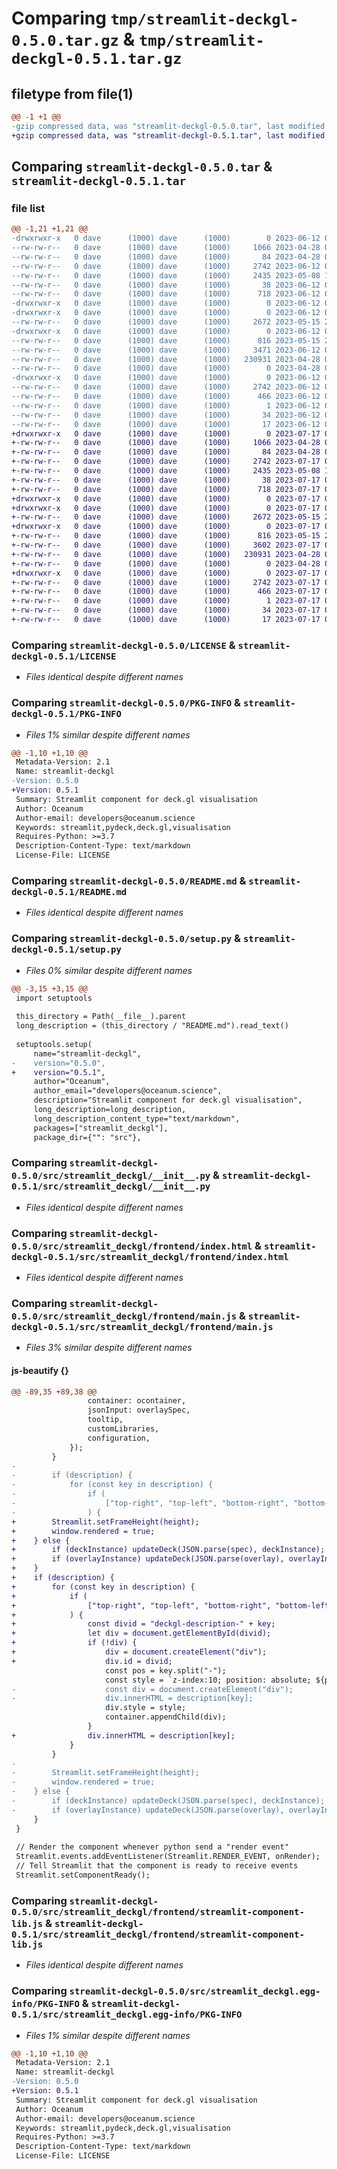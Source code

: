 # Comparing `tmp/streamlit-deckgl-0.5.0.tar.gz` & `tmp/streamlit-deckgl-0.5.1.tar.gz`

## filetype from file(1)

```diff
@@ -1 +1 @@
-gzip compressed data, was "streamlit-deckgl-0.5.0.tar", last modified: Mon Jun 12 07:27:44 2023, max compression
+gzip compressed data, was "streamlit-deckgl-0.5.1.tar", last modified: Mon Jul 17 05:09:36 2023, max compression
```

## Comparing `streamlit-deckgl-0.5.0.tar` & `streamlit-deckgl-0.5.1.tar`

### file list

```diff
@@ -1,21 +1,21 @@
-drwxrwxr-x   0 dave      (1000) dave      (1000)        0 2023-06-12 07:27:44.788686 streamlit-deckgl-0.5.0/
--rw-rw-r--   0 dave      (1000) dave      (1000)     1066 2023-04-28 00:01:01.000000 streamlit-deckgl-0.5.0/LICENSE
--rw-rw-r--   0 dave      (1000) dave      (1000)       84 2023-04-28 00:01:01.000000 streamlit-deckgl-0.5.0/MANIFEST.in
--rw-rw-r--   0 dave      (1000) dave      (1000)     2742 2023-06-12 07:27:44.788686 streamlit-deckgl-0.5.0/PKG-INFO
--rw-rw-r--   0 dave      (1000) dave      (1000)     2435 2023-05-08 19:47:36.000000 streamlit-deckgl-0.5.0/README.md
--rw-rw-r--   0 dave      (1000) dave      (1000)       38 2023-06-12 07:27:44.788686 streamlit-deckgl-0.5.0/setup.cfg
--rw-rw-r--   0 dave      (1000) dave      (1000)      718 2023-06-12 05:41:28.000000 streamlit-deckgl-0.5.0/setup.py
-drwxrwxr-x   0 dave      (1000) dave      (1000)        0 2023-06-12 07:27:44.764686 streamlit-deckgl-0.5.0/src/
-drwxrwxr-x   0 dave      (1000) dave      (1000)        0 2023-06-12 07:27:44.768686 streamlit-deckgl-0.5.0/src/streamlit_deckgl/
--rw-rw-r--   0 dave      (1000) dave      (1000)     2672 2023-05-15 20:40:20.000000 streamlit-deckgl-0.5.0/src/streamlit_deckgl/__init__.py
-drwxrwxr-x   0 dave      (1000) dave      (1000)        0 2023-06-12 07:27:44.788686 streamlit-deckgl-0.5.0/src/streamlit_deckgl/frontend/
--rw-rw-r--   0 dave      (1000) dave      (1000)      816 2023-05-15 23:58:43.000000 streamlit-deckgl-0.5.0/src/streamlit_deckgl/frontend/index.html
--rw-rw-r--   0 dave      (1000) dave      (1000)     3471 2023-06-12 05:41:15.000000 streamlit-deckgl-0.5.0/src/streamlit_deckgl/frontend/main.js
--rw-rw-r--   0 dave      (1000) dave      (1000)   230931 2023-04-28 00:01:01.000000 streamlit-deckgl-0.5.0/src/streamlit_deckgl/frontend/streamlit-component-lib.js
--rw-rw-r--   0 dave      (1000) dave      (1000)        0 2023-04-28 00:01:01.000000 streamlit-deckgl-0.5.0/src/streamlit_deckgl/frontend/style.css
-drwxrwxr-x   0 dave      (1000) dave      (1000)        0 2023-06-12 07:27:44.776686 streamlit-deckgl-0.5.0/src/streamlit_deckgl.egg-info/
--rw-rw-r--   0 dave      (1000) dave      (1000)     2742 2023-06-12 07:27:43.000000 streamlit-deckgl-0.5.0/src/streamlit_deckgl.egg-info/PKG-INFO
--rw-rw-r--   0 dave      (1000) dave      (1000)      466 2023-06-12 07:27:44.000000 streamlit-deckgl-0.5.0/src/streamlit_deckgl.egg-info/SOURCES.txt
--rw-rw-r--   0 dave      (1000) dave      (1000)        1 2023-06-12 07:27:43.000000 streamlit-deckgl-0.5.0/src/streamlit_deckgl.egg-info/dependency_links.txt
--rw-rw-r--   0 dave      (1000) dave      (1000)       34 2023-06-12 07:27:43.000000 streamlit-deckgl-0.5.0/src/streamlit_deckgl.egg-info/requires.txt
--rw-rw-r--   0 dave      (1000) dave      (1000)       17 2023-06-12 07:27:43.000000 streamlit-deckgl-0.5.0/src/streamlit_deckgl.egg-info/top_level.txt
+drwxrwxr-x   0 dave      (1000) dave      (1000)        0 2023-07-17 05:09:36.316686 streamlit-deckgl-0.5.1/
+-rw-rw-r--   0 dave      (1000) dave      (1000)     1066 2023-04-28 00:01:01.000000 streamlit-deckgl-0.5.1/LICENSE
+-rw-rw-r--   0 dave      (1000) dave      (1000)       84 2023-04-28 00:01:01.000000 streamlit-deckgl-0.5.1/MANIFEST.in
+-rw-rw-r--   0 dave      (1000) dave      (1000)     2742 2023-07-17 05:09:36.316686 streamlit-deckgl-0.5.1/PKG-INFO
+-rw-rw-r--   0 dave      (1000) dave      (1000)     2435 2023-05-08 19:47:36.000000 streamlit-deckgl-0.5.1/README.md
+-rw-rw-r--   0 dave      (1000) dave      (1000)       38 2023-07-17 05:09:36.316686 streamlit-deckgl-0.5.1/setup.cfg
+-rw-rw-r--   0 dave      (1000) dave      (1000)      718 2023-07-17 04:43:57.000000 streamlit-deckgl-0.5.1/setup.py
+drwxrwxr-x   0 dave      (1000) dave      (1000)        0 2023-07-17 05:09:36.312686 streamlit-deckgl-0.5.1/src/
+drwxrwxr-x   0 dave      (1000) dave      (1000)        0 2023-07-17 05:09:36.316686 streamlit-deckgl-0.5.1/src/streamlit_deckgl/
+-rw-rw-r--   0 dave      (1000) dave      (1000)     2672 2023-05-15 20:40:20.000000 streamlit-deckgl-0.5.1/src/streamlit_deckgl/__init__.py
+drwxrwxr-x   0 dave      (1000) dave      (1000)        0 2023-07-17 05:09:36.316686 streamlit-deckgl-0.5.1/src/streamlit_deckgl/frontend/
+-rw-rw-r--   0 dave      (1000) dave      (1000)      816 2023-05-15 23:58:43.000000 streamlit-deckgl-0.5.1/src/streamlit_deckgl/frontend/index.html
+-rw-rw-r--   0 dave      (1000) dave      (1000)     3602 2023-07-17 04:45:03.000000 streamlit-deckgl-0.5.1/src/streamlit_deckgl/frontend/main.js
+-rw-rw-r--   0 dave      (1000) dave      (1000)   230931 2023-04-28 00:01:01.000000 streamlit-deckgl-0.5.1/src/streamlit_deckgl/frontend/streamlit-component-lib.js
+-rw-rw-r--   0 dave      (1000) dave      (1000)        0 2023-04-28 00:01:01.000000 streamlit-deckgl-0.5.1/src/streamlit_deckgl/frontend/style.css
+drwxrwxr-x   0 dave      (1000) dave      (1000)        0 2023-07-17 05:09:36.316686 streamlit-deckgl-0.5.1/src/streamlit_deckgl.egg-info/
+-rw-rw-r--   0 dave      (1000) dave      (1000)     2742 2023-07-17 05:09:36.000000 streamlit-deckgl-0.5.1/src/streamlit_deckgl.egg-info/PKG-INFO
+-rw-rw-r--   0 dave      (1000) dave      (1000)      466 2023-07-17 05:09:36.000000 streamlit-deckgl-0.5.1/src/streamlit_deckgl.egg-info/SOURCES.txt
+-rw-rw-r--   0 dave      (1000) dave      (1000)        1 2023-07-17 05:09:36.000000 streamlit-deckgl-0.5.1/src/streamlit_deckgl.egg-info/dependency_links.txt
+-rw-rw-r--   0 dave      (1000) dave      (1000)       34 2023-07-17 05:09:36.000000 streamlit-deckgl-0.5.1/src/streamlit_deckgl.egg-info/requires.txt
+-rw-rw-r--   0 dave      (1000) dave      (1000)       17 2023-07-17 05:09:36.000000 streamlit-deckgl-0.5.1/src/streamlit_deckgl.egg-info/top_level.txt
```

### Comparing `streamlit-deckgl-0.5.0/LICENSE` & `streamlit-deckgl-0.5.1/LICENSE`

 * *Files identical despite different names*

### Comparing `streamlit-deckgl-0.5.0/PKG-INFO` & `streamlit-deckgl-0.5.1/PKG-INFO`

 * *Files 1% similar despite different names*

```diff
@@ -1,10 +1,10 @@
 Metadata-Version: 2.1
 Name: streamlit-deckgl
-Version: 0.5.0
+Version: 0.5.1
 Summary: Streamlit component for deck.gl visualisation
 Author: Oceanum
 Author-email: developers@oceanum.science
 Keywords: streamlit,pydeck,deck.gl,visualisation
 Requires-Python: >=3.7
 Description-Content-Type: text/markdown
 License-File: LICENSE
```

### Comparing `streamlit-deckgl-0.5.0/README.md` & `streamlit-deckgl-0.5.1/README.md`

 * *Files identical despite different names*

### Comparing `streamlit-deckgl-0.5.0/setup.py` & `streamlit-deckgl-0.5.1/setup.py`

 * *Files 0% similar despite different names*

```diff
@@ -3,15 +3,15 @@
 import setuptools
 
 this_directory = Path(__file__).parent
 long_description = (this_directory / "README.md").read_text()
 
 setuptools.setup(
     name="streamlit-deckgl",
-    version="0.5.0",
+    version="0.5.1",
     author="Oceanum",
     author_email="developers@oceanum.science",
     description="Streamlit component for deck.gl visualisation",
     long_description=long_description,
     long_description_content_type="text/markdown",
     packages=["streamlit_deckgl"],
     package_dir={"": "src"},
```

### Comparing `streamlit-deckgl-0.5.0/src/streamlit_deckgl/__init__.py` & `streamlit-deckgl-0.5.1/src/streamlit_deckgl/__init__.py`

 * *Files identical despite different names*

### Comparing `streamlit-deckgl-0.5.0/src/streamlit_deckgl/frontend/index.html` & `streamlit-deckgl-0.5.1/src/streamlit_deckgl/frontend/index.html`

 * *Files identical despite different names*

### Comparing `streamlit-deckgl-0.5.0/src/streamlit_deckgl/frontend/main.js` & `streamlit-deckgl-0.5.1/src/streamlit_deckgl/frontend/main.js`

 * *Files 3% similar despite different names*

#### js-beautify {}

```diff
@@ -89,35 +89,38 @@
                 container: ocontainer,
                 jsonInput: overlaySpec,
                 tooltip,
                 customLibraries,
                 configuration,
             });
         }
-
-        if (description) {
-            for (const key in description) {
-                if (
-                    ["top-right", "top-left", "bottom-right", "bottom-left"].includes(key)
-                ) {
+        Streamlit.setFrameHeight(height);
+        window.rendered = true;
+    } else {
+        if (deckInstance) updateDeck(JSON.parse(spec), deckInstance);
+        if (overlayInstance) updateDeck(JSON.parse(overlay), overlayInstance);
+    }
+    if (description) {
+        for (const key in description) {
+            if (
+                ["top-right", "top-left", "bottom-right", "bottom-left"].includes(key)
+            ) {
+                const divid = "deckgl-description-" + key;
+                let div = document.getElementById(divid);
+                if (!div) {
+                    div = document.createElement("div");
+                    div.id = divid;
                     const pos = key.split("-");
                     const style = `z-index:10; position: absolute; ${pos[0]}:10px; ${pos[1]}:10px;background-color:none;`;
-                    const div = document.createElement("div");
-                    div.innerHTML = description[key];
                     div.style = style;
                     container.appendChild(div);
                 }
+                div.innerHTML = description[key];
             }
         }
-
-        Streamlit.setFrameHeight(height);
-        window.rendered = true;
-    } else {
-        if (deckInstance) updateDeck(JSON.parse(spec), deckInstance);
-        if (overlayInstance) updateDeck(JSON.parse(overlay), overlayInstance);
     }
 }
 
 // Render the component whenever python send a "render event"
 Streamlit.events.addEventListener(Streamlit.RENDER_EVENT, onRender);
 // Tell Streamlit that the component is ready to receive events
 Streamlit.setComponentReady();
```

### Comparing `streamlit-deckgl-0.5.0/src/streamlit_deckgl/frontend/streamlit-component-lib.js` & `streamlit-deckgl-0.5.1/src/streamlit_deckgl/frontend/streamlit-component-lib.js`

 * *Files identical despite different names*

### Comparing `streamlit-deckgl-0.5.0/src/streamlit_deckgl.egg-info/PKG-INFO` & `streamlit-deckgl-0.5.1/src/streamlit_deckgl.egg-info/PKG-INFO`

 * *Files 1% similar despite different names*

```diff
@@ -1,10 +1,10 @@
 Metadata-Version: 2.1
 Name: streamlit-deckgl
-Version: 0.5.0
+Version: 0.5.1
 Summary: Streamlit component for deck.gl visualisation
 Author: Oceanum
 Author-email: developers@oceanum.science
 Keywords: streamlit,pydeck,deck.gl,visualisation
 Requires-Python: >=3.7
 Description-Content-Type: text/markdown
 License-File: LICENSE
```

